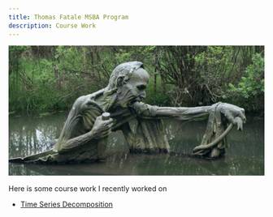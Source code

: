 ```yaml
---
title: Thomas Fatale MSBA Program
description: Course Work
---
```


![Landing Page Image](/Ferryman1.jpg)

Here is some course work I recently worked on
- [Time Series Decomposition](/timeseries/index.md)


